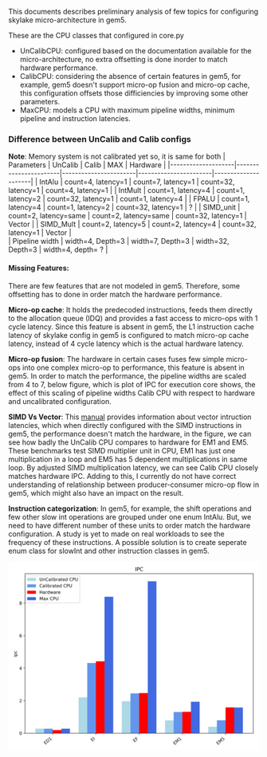 
This documents describes preliminary analysis of few topics for configuring skylake micro-architecture in gem5. 

These are the CPU classes that configured in core.py
* UnCalibCPU: configured based on the documentation available for the micro-architecture, no extra offsetting is done inorder to match hardware performance.
* CalibCPU: considering the absence of certain features in gem5, for example, gem5 doesn't support micro-op fusion and micro-op cache, this configuration offsets those difficiencies by improving some other parameters.
* MaxCPU: models a CPU with maximum pipeline widths, minimum pipeline and instruction latencies.

### Difference between UnCalib and Calib configs
**Note**: Memory system is not calibrated yet so, it is same for both
|     Parameters     |        UnCalib        |        Calib          |         MAX           |      Hardware       |
|--------------------|-----------------------|-----------------------|-----------------------|---------------------|
| IntAlu             | count=4, latency=1    | count=7, latency=1    | count=32, latency=1   | count=4, latency=1  |
| IntMult            | count=1, latency=4    | count=1, latency=2    | count=32, latency=1   | count=1, latency=4  |
| FPALU              | count=1, latency=4    | count=1, latency=2    | count=32, latency=1   |         ?           |
| SIMD_unit          | count=2, latency=same | count=2, latency=same | count=32, latency=1   |       Vector        |
| SIMD_Mult          | count=2, latency=5    | count=2, latency=4    | count=32, latency=1   |       Vector        |       
| Pipeline width     | width=4, Depth=3      | width=7, Depth=3      | width=32, Depth=3     | width=4, depth= ?   |


#### Missing Features:
There are few features that are not modeled in gem5. Therefore, some offsetting has to done in order match the hardware performance.

**Micro-op cache**: It holds the predecoded instructions, feeds them directly to the allocation queue (IDQ) and provides a fast access to micro-ops with 1 cycle latency. Since this feature is absent in gem5, the L1 instruction cache latency of skylake config in gem5 is configured to match micro-op cache latency, instead of 4 cycle latency which is the actual hardware latency.

**Micro-op fusion**: The hardware in certain cases fuses few simple micro-ops into one complex micro-op to performance, this feature is absent in gem5. In order to match the performance, the pipeline widths are scaled from 4 to 7, below figure, which is plot of IPC for execution core shows, the effect of this scaling of pipeline widths Calib CPU with respect to hardware and uncalibrated configuration.

**SIMD Vs Vector**: This [manual](https://www.agner.org/optimize/microarchitecture.pdf) provides information about vector intruction latencies, which when directly configured with the SIMD instructions in gem5, the performance doesn't match the hardware, in the figure, we can see how badly the UnCalib CPU compares to hardware for EM1 and EM5. These benchmarks test SIMD multiplier unit in CPU, EM1 has just one multiplication in a loop and EM5 has 5 dependent multiplications in same loop. By adjusted SIMD multiplication latency, we can see Calib CPU closely matches hardware IPC. Adding to this, I currently do not have correct understanding of relationship between producer-consumer micro-op flow in gem5, which might also have an impact on the result.

**Instruction categorization**: In gem5, for example, the shift operations and few other slow int operations are grouped under one enum IntAlu. But, we need to have different number of these units to order match the hardware configuration. A study is yet to made on real workloads to see the frequency of these instructions. A possible solution is to create seperate enum class for slowInt and other instruction classes in gem5.  

![Execution-core microbenchmark IPC](../images/exe_IPC.png)